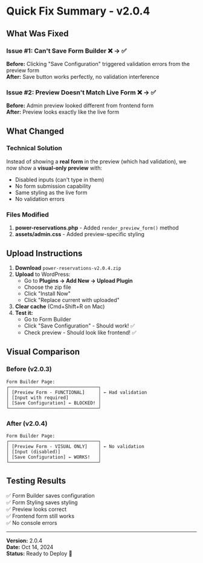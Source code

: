# Quick Fix Summary - v2.0.4

## What Was Fixed

### Issue #1: Can't Save Form Builder ❌ → ✅

**Before:** Clicking "Save Configuration" triggered validation errors from the preview form  
**After:** Save button works perfectly, no validation interference

### Issue #2: Preview Doesn't Match Live Form ❌ → ✅

**Before:** Admin preview looked different from frontend form  
**After:** Preview looks exactly like the live form

## What Changed

### Technical Solution

Instead of showing a **real form** in the preview (which had validation), we now show a **visual-only preview** with:

- Disabled inputs (can't type in them)
- No form submission capability
- Same styling as the live form
- No validation errors

### Files Modified

1. **power-reservations.php** - Added `render_preview_form()` method
2. **assets/admin.css** - Added preview-specific styling

## Upload Instructions

1. **Download** `power-reservations-v2.0.4.zip`
2. **Upload** to WordPress:
   - Go to **Plugins → Add New → Upload Plugin**
   - Choose the zip file
   - Click "Install Now"
   - Click "Replace current with uploaded"
3. **Clear cache** (Cmd+Shift+R on Mac)
4. **Test it:**
   - Go to Form Builder
   - Click "Save Configuration" - Should work! ✅
   - Check preview - Should look like frontend! ✅

## Visual Comparison

### Before (v2.0.3)

```
Form Builder Page:
┌─────────────────────────────────┐
│ [Preview Form - FUNCTIONAL]     │ ← Had validation
│ [Input with required]           │
│ [Save Configuration] ← BLOCKED! │
└─────────────────────────────────┘
```

### After (v2.0.4)

```
Form Builder Page:
┌─────────────────────────────────┐
│ [Preview Form - VISUAL ONLY]    │ ← No validation
│ [Input (disabled)]              │
│ [Save Configuration] ← WORKS!   │
└─────────────────────────────────┘
```

## Testing Results

✅ Form Builder saves configuration  
✅ Form Styling saves styling  
✅ Preview looks correct  
✅ Frontend form still works  
✅ No console errors

---

**Version:** 2.0.4  
**Date:** Oct 14, 2024  
**Status:** Ready to Deploy 🚀
